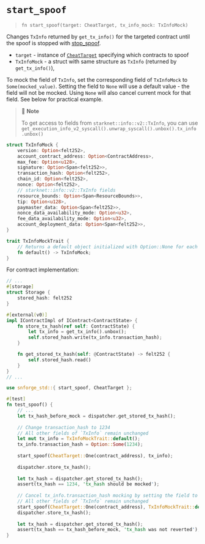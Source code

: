 # `start_spoof`

> `fn start_spoof(target: CheatTarget, tx_info_mock: TxInfoMock)`

Changes `TxInfo` returned by `get_tx_info()` for the targeted contract until the spoof is stopped
with [stop_spoof](./stop_spoof.md).

- `target` - instance of [`CheatTarget`](./cheat_target.md) specifying which contracts to spoof
- `TxInfoMock` - a struct with same structure as `TxInfo` (returned by `get_tx_info()`), 

To mock the field of `TxInfo`, set the corresponding field of `TxInfoMock` to `Some(mocked_value)`. Setting the field to `None` will use a default value - the field will not be mocked. Using `None` will also cancel current mock for that field. See below for practical example.

> 📝 **Note**
>
> To get access to fields from `starknet::info::v2::TxInfo`, you can use
> `get_execution_info_v2_syscall().unwrap_syscall().unbox().tx_info.unbox()`

```rust
struct TxInfoMock {
    version: Option<felt252>,
    account_contract_address: Option<ContractAddress>,
    max_fee: Option<u128>,
    signature: Option<Span<felt252>>,
    transaction_hash: Option<felt252>,
    chain_id: Option<felt252>,
    nonce: Option<felt252>,
    // starknet::info::v2::TxInfo fields
    resource_bounds: Option<Span<ResourceBounds>>,
    tip: Option<u128>,
    paymaster_data: Option<Span<felt252>>,
    nonce_data_availability_mode: Option<u32>,
    fee_data_availability_mode: Option<u32>,
    account_deployment_data: Option<Span<felt252>>,
}

trait TxInfoMockTrait {
    // Returns a default object initialized with Option::None for each field  
    fn default() -> TxInfoMock;
}
```

For contract implementation:

```rust
// ...
#[storage]
struct Storage {
    stored_hash: felt252
}

#[external(v0)]
impl IContractImpl of IContract<ContractState> {
    fn store_tx_hash(ref self: ContractState) {
        let tx_info = get_tx_info().unbox();
        self.stored_hash.write(tx_info.transaction_hash);
    }

    fn get_stored_tx_hash(self: @ContractState) -> felt252 {
        self.stored_hash.read()
    }
}
// ...
```

```rust
use snforge_std::{ start_spoof, CheatTarget };

#[test]
fn test_spoof() {
    // ...
    let tx_hash_before_mock = dispatcher.get_stored_tx_hash();
    
    // Change transaction_hash to 1234
    // All other fields of `TxInfo` remain unchanged
    let mut tx_info = TxInfoMockTrait::default();
    tx_info.transaction_hash = Option::Some(1234);
    
    start_spoof(CheatTarget::One(contract_address), tx_info);
    
    dispatcher.store_tx_hash();
    
    let tx_hash = dispatcher.get_stored_tx_hash();
    assert(tx_hash == 1234, 'tx_hash should be mocked');
    
    // Cancel tx_info.transaction_hash mocking by setting the field to `None`
    // All other fields of `TxInfo` remain unchanged
    start_spoof(CheatTarget::One(contract_address), TxInfoMockTrait::default());
    dispatcher.store_tx_hash();
    
    let tx_hash = dispatcher.get_stored_tx_hash();
    assert(tx_hash == tx_hash_before_mock, 'tx_hash was not reverted');
}
```
